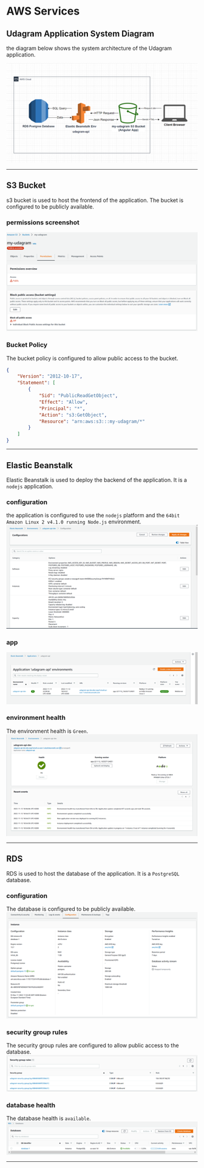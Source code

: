 # AWS Services

## Udagram Application System Diagram
the diagram below shows the system architecture of the Udagram application.
<br>

![Udagram Application System Diagram](./media/udagram%20system.png)

---

## S3 Bucket
s3 bucket is used to host the frontend of the application. The bucket is configured to be publicly available.

### permissions screenshot
![s3 bucket permissions](./media/s3%20permissions.png)


### Bucket Policy
The bucket policy is configured to allow public access to the bucket.

```json
{
    "Version": "2012-10-17",
    "Statement": [
        {
            "Sid": "PublicReadGetObject",
            "Effect": "Allow",
            "Principal": "*",
            "Action": "s3:GetObject",
            "Resource": "arn:aws:s3:::my-udagram/*"
        }
    ]
}
```

---

## Elastic Beanstalk
Elastic Beanstalk is used to deploy the backend of the application. It is a `nodejs` application.

### configuration
the application is configured to use the `nodejs` platform and the `64bit Amazon Linux 2 v4.1.0 running Node.js` environment.
![elastic beanstalk configuration](./media/elastic%20beanstalk%20config.png)

### app
![elastic beanstalk app](./media/elastic%20beanstalk%20app.png)

### environment health
The environment health is `Green`.
![elastic beanstalk environment health](./media/elastic%20beanstalk%20health%20.png)

---

## RDS
RDS is used to host the database of the application. It is a `PostgreSQL` database.

### configuration
The database is configured to be publicly available.
![RDS configuration](./media/rds%20config.png)

### security group rules
The security group rules are configured to allow public access to the database.
![RDS security group rules](./media/rds%20security%20group%20rules.png)

### database health
The database health is `available`.
![RDS database health](./media/rds%20health.png)

---